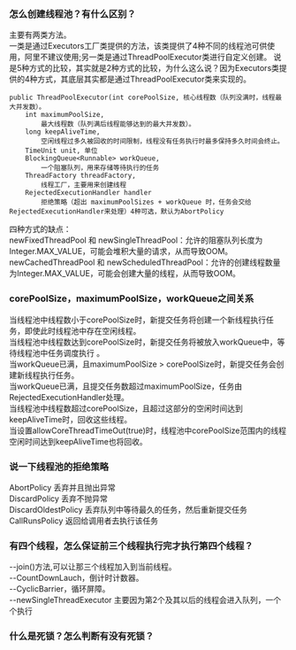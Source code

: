 
### 怎么创建线程池？有什么区别？
主要有两类方法。  
一类是通过Executors工厂类提供的方法，该类提供了4种不同的线程池可供使用，阿里不建议使用;另一类是通过ThreadPoolExecutor类进行自定义创建。
说是5种方式的比较，其实就是2种方式的比较，为什么这么说？因为Executors类提供的4种方式，其底层其实都是通过ThreadPoolExecutor类来实现的。  
```
public ThreadPoolExecutor(int corePoolSize, 核心线程数（队列没满时，线程最大并发数）。  
    int maximumPoolSize, 
        最大线程数（队列满后线程能够达到的最大并发数）。  
    long keepAliveTime, 
        空闲线程过多久被回收的时间限制，线程没有任务执行时最多保持多久时间会终止。  
    TimeUnit unit, 单位  
    BlockingQueue<Runnable> workQueue, 
        一个阻塞队列，用来存储等待执行的任务  
    ThreadFactory threadFactory, 
        线程工厂，主要用来创建线程  
    RejectedExecutionHandler handler 
        拒绝策略（超出 maximumPoolSizes + workQueue 时，任务会交给RejectedExecutionHandler来处理）4种可选，默认为AbortPolicy   
```
四种方式的缺点：  
newFixedThreadPool 和 newSingleThreadPool：允许的阻塞队列长度为Integer.MAX_VALUE，可能会堆积大量的请求，从而导致OOM。  
newCachedThreadPool 和 newScheduledThreadPool：允许的创建线程数量为Integer.MAX_VALUE，可能会创建大量的线程，从而导致OOM。  
### corePoolSize，maximumPoolSize，workQueue之间关系
当线程池中线程数小于corePoolSize时，新提交任务将创建一个新线程执行任务，即使此时线程池中存在空闲线程。  
当线程池中线程数达到corePoolSize时，新提交任务将被放入workQueue中，等待线程池中任务调度执行 。  
当workQueue已满，且maximumPoolSize > corePoolSize时，新提交任务会创建新线程执行任务。  
当workQueue已满，且提交任务数超过maximumPoolSize，任务由RejectedExecutionHandler处理。  
当线程池中线程数超过corePoolSize，且超过这部分的空闲时间达到keepAliveTime时，回收这些线程。  
当设置allowCoreThreadTimeOut(true)时，线程池中corePoolSize范围内的线程空闲时间达到keepAliveTime也将回收。
### 说一下线程池的拒绝策略
AbortPolicy 丢弃并且抛出异常  
DiscardPolicy   丢弃不抛异常  
DiscardOldestPolicy 丢弃队列中等待最久的任务，然后重新提交任务  
CallRunsPolicy 返回给调用者去执行该任务
### 有四个线程，怎么保证前三个线程执行完才执行第四个线程？
--join()方法,可以让那三个线程加入到当前线程。  
--CountDownLauch，倒计时计数器。  
--CyclicBarrier，循环屏障。  
--newSingleThreadExecutor 主要因为第2个及其以后的线程会进入队列，一个个执行
### 什么是死锁？怎么判断有没有死锁？


